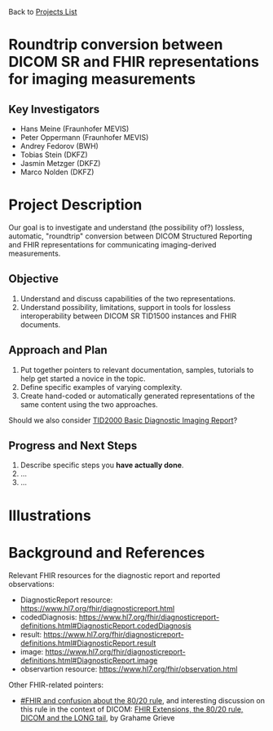 Back to [Projects List](../../README.md#ProjectsList)

# Roundtrip conversion between DICOM SR and FHIR representations for imaging measurements

## Key Investigators

- Hans Meine (Fraunhofer MEVIS)
- Peter Oppermann (Fraunhofer MEVIS)
- Andrey Fedorov (BWH)
- Tobias Stein (DKFZ)
- Jasmin Metzger (DKFZ)
- Marco Nolden (DKFZ)

# Project Description

Our goal is to investigate and understand (the possibility of?) lossless, automatic,
"roundtrip" conversion between DICOM Structured Reporting and FHIR representations
for communicating imaging-derived measurements.

## Objective

<!-- Describe here WHAT you would like to achieve (what you will have as end result). -->

1. Understand and discuss capabilities of the two representations.
2. Understand possibility, limitations, support in tools for lossless interoperability
between DICOM SR TID1500 instances and FHIR documents.

## Approach and Plan

<!-- Describe here HOW you would like to achieve the objectives stated above. -->

1. Put together pointers to relevant documentation, samples, tutorials to help get started
a novice in the topic.
2. Define specific examples of varying complexity.
3. Create hand-coded or automatically generated representations of the same content
using the two approaches.

Should we also consider [TID2000 Basic Diagnostic Imaging Report](http://dicom.nema.org/medical/dicom/current/output/chtml/part16/chapter_A.html#sect_TID_2000)?

## Progress and Next Steps

<!-- Update this section as you make progress, describing of what you have ACTUALLY DONE. If there are specific steps that you could not complete then you can describe them here, too. -->

1. Describe specific steps you **have actually done**.
1. ...
1. ...

# Illustrations

<!-- Add pictures and links to videos that demonstrate what has been accomplished.
![Description of picture](Example2.jpg)
![Some more images](Example2.jpg)
-->

# Background and References

<!-- If you developed any software, include link to the source code repository. If possible, also add links to sample data, and to any relevant publications. -->

Relevant FHIR resources for the diagnostic report and reported observations:
* DiagnosticReport resource: https://www.hl7.org/fhir/diagnosticreport.html
* codedDiagnosis: https://www.hl7.org/fhir/diagnosticreport-definitions.html#DiagnosticReport.codedDiagnosis
* result: https://www.hl7.org/fhir/diagnosticreport-definitions.html#DiagnosticReport.result
* image: https://www.hl7.org/fhir/diagnosticreport-definitions.html#DiagnosticReport.image
* observartion resource: https://www.hl7.org/fhir/observation.html

Other FHIR-related pointers:
* [#FHIR and confusion about the 80/20 rule](http://www.healthintersections.com.au/?p=1924), and interesting discussion on this rule in the context of DICOM: [FHIR Extensions, the 80/20 rule, DICOM and the LONG tail](http://www.healthintersections.com.au/?cat=39), by Grahame Grieve
